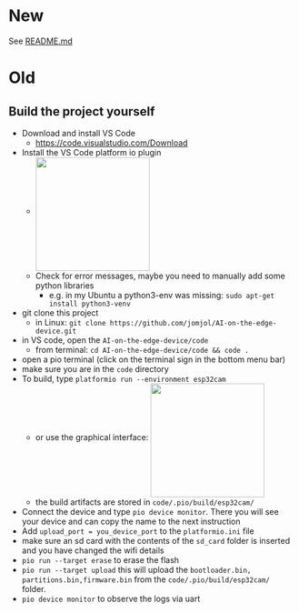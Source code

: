 # New
See [README.md](https://github.com/jomjol/AI-on-the-edge-device/blob/master/code/README.md)

# Old

## Build the project yourself

- Download and install VS Code
  - https://code.visualstudio.com/Download
- Install the VS Code platform io plugin
  - <img src="https://raw.githubusercontent.com/jomjol/ai-on-the-edge-device/master/images/platformio_plugin.jpg" width="200" align="middle">
  - Check for error messages, maybe you need to manually add some python libraries
    - e.g. in my Ubuntu a python3-env was missing: `sudo apt-get install python3-venv`
- git clone this project
  - in Linux: `git clone https://github.com/jomjol/AI-on-the-edge-device.git`
- in VS code, open the `AI-on-the-edge-device/code` 
	- from terminal: `cd AI-on-the-edge-device/code && code .`
- open a pio terminal (click on the terminal sign in the bottom menu bar)
- make sure you are in the `code` directory
- To build, type  `platformio run --environment esp32cam`
  - or use the graphical interface:
    <img src="https://raw.githubusercontent.com/jomjol/ai-on-the-edge-device/master/images/platformio_build.jpg" width="200" align="middle">
  - the build artifacts are stored in  `code/.pio/build/esp32cam/`
- Connect the device and type `pio device monitor`. There you will see your device and can copy the name to the next instruction
- Add `upload_port = you_device_port` to the `platformio.ini` file
- make sure an sd card with the contents of the `sd_card` folder is inserted and you have changed the wifi details
- `pio run --target erase` to erase the flash
- `pio run --target upload` this will upload the `bootloader.bin, partitions.bin,firmware.bin` from the `code/.pio/build/esp32cam/` folder. 
- `pio device monitor` to observe the logs via uart


